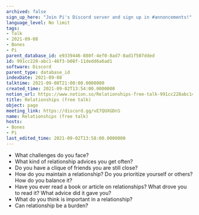 ```yaml
---
archived: false
sign_up_here: "Join Pi's Discord server and sign up in #annoncements!"
language_level: No limit
tags:
- Talk
- 2021-09-08
- Bones
- Pi
parent_database_id: e9339446-880f-4ef0-8ad7-8ad1f507dded
id: 991cc228-abc1-46f3-b08f-11dedd6a6ad1
software: Discord
parent_type: database_id
indexDate: 2021-09-08
talktime: 2021-09-08T21:00:00.0000000
created_time: 2021-09-02T13:54:00.0000000
notion_url: https://www.notion.so/Relationships-free-talk-991cc228abc146f3b08f11dedd6a6ad1
title: Relationships (free talk)
object: page
meeting_link: https://discord.gg/vE7QUXGDnS
name: Relationships (free talk)
hosts:
- Bones
- Pi
last_edited_time: 2021-09-02T13:58:00.0000000
---
```



   - What challenges do you face?
   - What kind of relationship advices you get often?
   - Do you have a clique of friends you are still close?
   - How do you maintain a relationship? Do you prioritize yourself or others? How do you balance it?
   - Have you ever read a book or article on relationships? What drove you to read it? What advice did it gave you?
   - What do you think is important in a relationship?
   - Can relationship be a burden?










